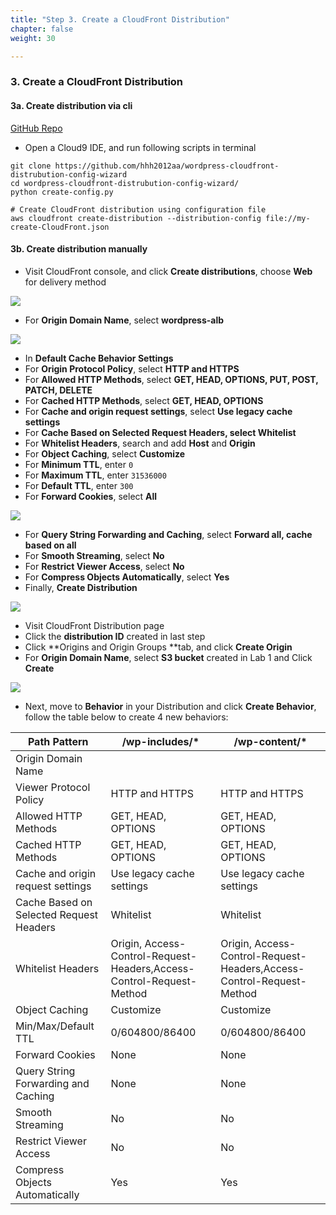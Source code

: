 ```yaml
---
title: "Step 3. Create a CloudFront Distribution"
chapter: false
weight: 30

--- 
```


### 3. Create a CloudFront Distribution


#### 3a. Create distribution via cli

[GitHub Repo](https://github.com/hhh2012aa/wordpress-cloudfront-distrubution-config-wizard)

* Open a Cloud9 IDE, and run following scripts in terminal

```
git clone https://github.com/hhh2012aa/wordpress-cloudfront-distrubution-config-wizard
cd wordpress-cloudfront-distrubution-config-wizard/
python create-config.py
```

```
# Create CloudFront distribution using configuration file
aws cloudfront create-distribution --distribution-config file://my-create-CloudFront.json
```

#### 3b. Create distribution manually

* Visit CloudFront console, and click **Create distributions**, choose **Web** for delivery method

![](/images/lab2-16.png)


* For **Origin Domain Name**, select **wordpress-alb**

![](/images/lab2-17.png)

* In **Default Cache Behavior Settings**
* For **Origin Protocol Policy**, select **HTTP and HTTPS**
* For **Allowed HTTP Methods**, select **GET, HEAD, OPTIONS, PUT, POST, PATCH, DELETE**
* For **Cached HTTP Methods**, select **GET, HEAD, OPTIONS**
* For **Cache and origin request settings**, select **Use legacy cache settings**
* For **Cache Based on Selected Request Headers, select Whitelist**
* For **Whitelist Headers**, search and add **Host** and **Origin**
* For **Object Caching**, select **Customize**
* For **Minimum TTL**, enter `0`
* For **Maximum TTL**, enter `31536000`
* For **Default TTL**, enter `300`
* For **Forward Cookies**, select **All** 

![](/images/lab2-18.png)

* For **Query String Forwarding and Caching**, select **Forward all, cache based on all**
* For **Smooth Streaming**, select **No**
* For **Restrict Viewer Access**, select **No**
* For **Compress Objects Automatically**, select **Yes**
* Finally, **Create Distribution**

![](/images/lab2-19.png)

* Visit CloudFront Distribution page
* Click the **distribution ID** created in last step
* Click **Origins and Origin Groups **tab, and click **Create Origin**
* For **Origin Domain Name**, select **S3 bucket** created in Lab 1 and Click **Create**

![](/images/lab2-20.png)

* Next, move to **Behavior** in your Distribution and click **Create Behavior**, follow the table below to create 4 new behaviors:



|Path Pattern	|/wp-includes/*	|/wp-content/*	|
|---	|---	|---	|
|Origin Domain Name	|<your S3 bucket>	|<your S3 bucket>	|
|Viewer Protocol Policy	|HTTP and HTTPS	|HTTP and HTTPS	|
|Allowed HTTP Methods	|GET, HEAD, OPTIONS	|GET, HEAD, OPTIONS	|
|Cached HTTP Methods	|GET, HEAD, OPTIONS	|GET, HEAD, OPTIONS	|
|Cache and origin request settings	|Use legacy cache settings	|Use legacy cache settings	|
|Cache Based on Selected Request Headers	|Whitelist	|Whitelist	|
|Whitelist Headers	|Origin, Access-Control-Request-Headers,Access-Control-Request-Method|Origin, Access-Control-Request-Headers,Access-Control-Request-Method	|
|Object Caching	|Customize	|Customize	|
|Min/Max/Default TTL	|0/604800/86400	|0/604800/86400	|
|Forward Cookies	|None	|None	|
|Query String Forwarding and Caching	|None	|None	|
|Smooth Streaming	|No	|No	|
|Restrict Viewer Access	|No	|No	|
|Compress Objects Automatically	|Yes	|Yes	|
